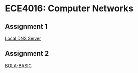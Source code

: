 # ECE4016: Computer Networks

## Assignment 1
[Local DNS Server](https://github.com/Yifu-Tian/ECE4016/tree/main/Assignment1)

## Assignment 2
[BOLA-BASIC]()
